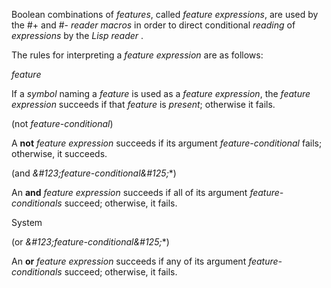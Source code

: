  



Boolean combinations of *features*, called *feature expressions*, are used by the #+ and #- *reader macros* in order to direct conditional *reading* of *expressions* by the *Lisp reader* . 



The rules for interpreting a *feature expression* are as follows: 



*feature* 



If a *symbol* naming a *feature* is used as a *feature expression*, the *feature expression* succeeds if that *feature* is *present*; otherwise it fails. 



(not *feature-conditional*) 



A **not** *feature expression* succeeds if its argument *feature-conditional* fails; otherwise, it succeeds. 



(and *\&#123;feature-conditional\&#125;*\*) 



An **and** *feature expression* succeeds if all of its argument *feature-conditionals* succeed; otherwise, it fails. 



System 



 



 



(or *\&#123;feature-conditional\&#125;*\*) 



An **or** *feature expression* succeeds if any of its argument *feature-conditionals* succeed; otherwise, it fails. 



